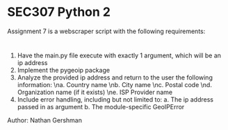 # SEC307 Python 2
Assignment 7 is a webscraper script with the following requirements:
#
1. Have the main.py file execute with exactly 1 argument, which will be an ip address
2. Implement the pygeoip package
3. Analyze the provided ip address and return to the user the following information:
  \na. Country name
  \nb. City name
  \nc. Postal code
  \nd. Organization name (if it exists)
  \ne. ISP Provider name
4. Include error handling, including but not limited to:
  a. The ip address passed in as argument
  b. The module-specific GeoIPError
  
Author: Nathan Gershman
